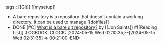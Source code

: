 tags:: [[Git]] [[mysetup]]

- A bare repository is a repository that doesn’t contain a working directory. It can be used to manage [[dotfiles]]
- DONE [#C] [What is a bare git repository?](https://www.saintsjd.com/2011/01/what-is-a-bare-git-repository/) by [[Jon Saints]] #[[Reading List]]
  :LOGBOOK:
  CLOCK: [2024-05-15 Wed 02:10:35]--[2024-05-15 Wed 02:31:35] =>  00:21:00
  :END: